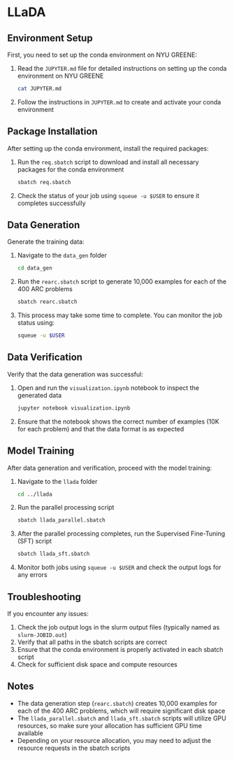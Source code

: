 # LLaDA

## Environment Setup

First, you need to set up the conda environment on NYU GREENE:

1. Read the `JUPYTER.md` file for detailed instructions on setting up the conda environment on NYU GREENE
   ```bash
   cat JUPYTER.md
   ```

2. Follow the instructions in `JUPYTER.md` to create and activate your conda environment

## Package Installation

After setting up the conda environment, install the required packages:

1. Run the `req.sbatch` script to download and install all necessary packages for the conda environment
   ```bash
   sbatch req.sbatch
   ```

2. Check the status of your job using `squeue -u $USER` to ensure it completes successfully

## Data Generation

Generate the training data:

1. Navigate to the `data_gen` folder
   ```bash
   cd data_gen
   ```

2. Run the `rearc.sbatch` script to generate 10,000 examples for each of the 400 ARC problems
   ```bash
   sbatch rearc.sbatch
   ```

3. This process may take some time to complete. You can monitor the job status using:
   ```bash
   squeue -u $USER
   ```

## Data Verification

Verify that the data generation was successful:

1. Open and run the `visualization.ipynb` notebook to inspect the generated data
   ```bash
   jupyter notebook visualization.ipynb
   ```

2. Ensure that the notebook shows the correct number of examples (10K for each problem) and that the data format is as expected

## Model Training

After data generation and verification, proceed with the model training:

1. Navigate to the `llada` folder
   ```bash
   cd ../llada
   ```

2. Run the parallel processing script
   ```bash
   sbatch llada_parallel.sbatch
   ```

3. After the parallel processing completes, run the Supervised Fine-Tuning (SFT) script
   ```bash
   sbatch llada_sft.sbatch
   ```

4. Monitor both jobs using `squeue -u $USER` and check the output logs for any errors

## Troubleshooting

If you encounter any issues:

1. Check the job output logs in the slurm output files (typically named as `slurm-JOBID.out`)
2. Verify that all paths in the sbatch scripts are correct
3. Ensure that the conda environment is properly activated in each sbatch script
4. Check for sufficient disk space and compute resources

## Notes

- The data generation step (`rearc.sbatch`) creates 10,000 examples for each of the 400 ARC problems, which will require significant disk space
- The `llada_parallel.sbatch` and `llada_sft.sbatch` scripts will utilize GPU resources, so make sure your allocation has sufficient GPU time available
- Depending on your resource allocation, you may need to adjust the resource requests in the sbatch scripts
